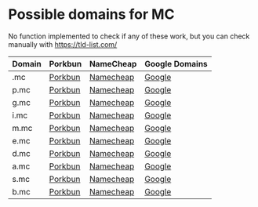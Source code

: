 # Possible domains for MC

No function implemented to check if any of these work, but you can check manually with https://tld-list.com/

| Domain | Porkbun | NameCheap | Google Domains |
|---|---|---|---|
| .mc | [Porkbun](https://porkbun.com/checkout/search?prb=e814663da1&tlds=&idnLanguage=&search=search&q=.mc) | [Namecheap](https://www.namecheap.com/domains/registration/results/?domain=.mc) | [Google](https://domains.google.com/registrar/search?searchTerm=.mc) |
| p.mc | [Porkbun](https://porkbun.com/checkout/search?prb=e814663da1&tlds=&idnLanguage=&search=search&q=p.mc) | [Namecheap](https://www.namecheap.com/domains/registration/results/?domain=p.mc) | [Google](https://domains.google.com/registrar/search?searchTerm=p.mc) |
| g.mc | [Porkbun](https://porkbun.com/checkout/search?prb=e814663da1&tlds=&idnLanguage=&search=search&q=g.mc) | [Namecheap](https://www.namecheap.com/domains/registration/results/?domain=g.mc) | [Google](https://domains.google.com/registrar/search?searchTerm=g.mc) |
| i.mc | [Porkbun](https://porkbun.com/checkout/search?prb=e814663da1&tlds=&idnLanguage=&search=search&q=i.mc) | [Namecheap](https://www.namecheap.com/domains/registration/results/?domain=i.mc) | [Google](https://domains.google.com/registrar/search?searchTerm=i.mc) |
| m.mc | [Porkbun](https://porkbun.com/checkout/search?prb=e814663da1&tlds=&idnLanguage=&search=search&q=m.mc) | [Namecheap](https://www.namecheap.com/domains/registration/results/?domain=m.mc) | [Google](https://domains.google.com/registrar/search?searchTerm=m.mc) |
| e.mc | [Porkbun](https://porkbun.com/checkout/search?prb=e814663da1&tlds=&idnLanguage=&search=search&q=e.mc) | [Namecheap](https://www.namecheap.com/domains/registration/results/?domain=e.mc) | [Google](https://domains.google.com/registrar/search?searchTerm=e.mc) |
| d.mc | [Porkbun](https://porkbun.com/checkout/search?prb=e814663da1&tlds=&idnLanguage=&search=search&q=d.mc) | [Namecheap](https://www.namecheap.com/domains/registration/results/?domain=d.mc) | [Google](https://domains.google.com/registrar/search?searchTerm=d.mc) |
| a.mc | [Porkbun](https://porkbun.com/checkout/search?prb=e814663da1&tlds=&idnLanguage=&search=search&q=a.mc) | [Namecheap](https://www.namecheap.com/domains/registration/results/?domain=a.mc) | [Google](https://domains.google.com/registrar/search?searchTerm=a.mc) |
| s.mc | [Porkbun](https://porkbun.com/checkout/search?prb=e814663da1&tlds=&idnLanguage=&search=search&q=s.mc) | [Namecheap](https://www.namecheap.com/domains/registration/results/?domain=s.mc) | [Google](https://domains.google.com/registrar/search?searchTerm=s.mc) |
| b.mc | [Porkbun](https://porkbun.com/checkout/search?prb=e814663da1&tlds=&idnLanguage=&search=search&q=b.mc) | [Namecheap](https://www.namecheap.com/domains/registration/results/?domain=b.mc) | [Google](https://domains.google.com/registrar/search?searchTerm=b.mc) |
